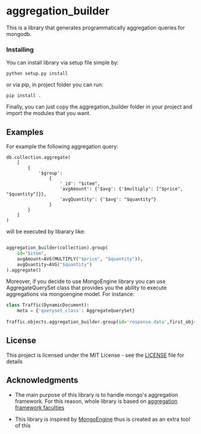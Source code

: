 # aggregation_builder

This is a library that generates programmatically aggregation queries for mongodb. 


### Installing

You can install library via setup file simple by:


```
python setup.py install
```

or via pip, in project folder you can run:

```
pip install .
```

Finally, you can just copy the aggregation_builder folder in your project and import the modules that you want.

## Examples
For example the following aggregation query:
```
db.collection.aggregate(
    [
        {
            '$group':
                {
                    '_id': "$item",
                    'avgAmount': {'$avg': {'$multiply': ["$price", "$quantity"]}},
                    'avgQuantity': {'$avg': "$quantity"}
                }
        }
    ]
)
```

will be executed by libarary like:

```python

aggregation_builder(collection).group(
    id="$item",
    avgAmount=AVG(MULTIPLY("$price", "$quantity")),
    avgQuantity=AVG("$quantity")
).aggregate()

```

Moreover, if you decide to use MongoEngine library you can use AggregateQuerySet class that provides you the ability to execute aggregations via mongoengine model. For instance:

```python
class Traffic(DynamicDocument):
    meta = {'queryset_class': AggregateQuerySet}
    
Traffic.objects.aggregation_builder.group(id='response.data',first_obj=FIRST('$$ROOT')).skip(5).limit(7).execute()
```

## License

This project is licensed under the MIT License - see the [LICENSE](LICENSE) file for details

## Acknowledgments

* The main purpose of this library is to handle mongo's aggregation framework. For this reason, whole library is based on [aggregation framework faculties](https://docs.mongodb.com/v3.4/aggregation/)

* This library is inspired by [MongoEngine](http://mongoengine.org/) thus is created as an extra tool of this
